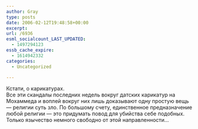 ```yaml
---
author: Gray
type: posts
date: 2006-02-12T19:48:58+00:00
excerpt:
url: /6936
esml_socialcount_LAST_UPDATED:
  - 1497294123
essb_cache_expire:
  - 1614942332
categories:
  - Uncategorized

---
```








Кстати, о карикатурах.  
Все эти скандалы последних недель вокруг датских карикатур на Мохаммеда и воплей вокруг них лишь доказывают одну простую вещь &#8212; религии суть зло. По большому счету, единственное предназначение любой религии &#8212; это придумать повод для убийства себе подобных. Только язычество немного свободно от этой направленности&#8230;